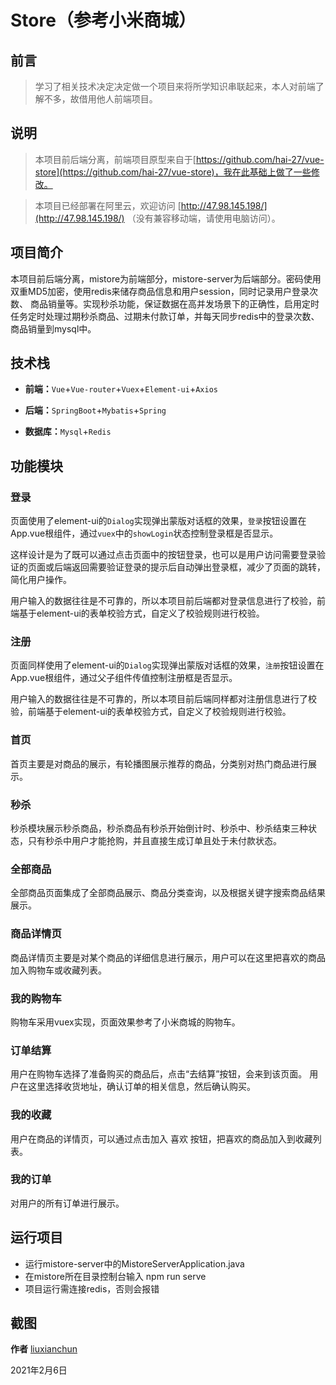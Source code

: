 # Store（参考小米商城）

## 前言

> 学习了相关技术决定决定做一个项目来将所学知识串联起来，本人对前端了解不多，故借用他人前端项目。
## 说明

> 本项目前后端分离，前端项目原型来自于[https://github.com/hai-27/vue-store](https://github.com/hai-27/vue-store)，我在此基础上做了一些修改。

> 本项目已经部署在阿里云，欢迎访问 [http://47.98.145.198/](http://47.98.145.198/) （没有兼容移动端，请使用电脑访问）。

## 项目简介

本项目前后端分离，mistore为前端部分，mistore-server为后端部分。密码使用双重MD5加密，使用redis来储存商品信息和用户session，同时记录用户登录次数、
商品销量等。实现秒杀功能，保证数据在高并发场景下的正确性，启用定时任务定时处理过期秒杀商品、过期未付款订单，并每天同步redis中的登录次数、商品销量到mysql中。

## 技术栈

- **前端：**`Vue`+`Vue-router`+`Vuex`+`Element-ui`+`Axios`

- **后端：**`SpringBoot`+`Mybatis`+`Spring`

- **数据库：**`Mysql`+`Redis`

## 功能模块

### 登录

页面使用了element-ui的`Dialog`实现弹出蒙版对话框的效果，`登录`按钮设置在App.vue根组件，通过`vuex`中的`showLogin`状态控制登录框是否显示。

这样设计是为了既可以通过点击页面中的按钮登录，也可以是用户访问需要登录验证的页面或后端返回需要验证登录的提示后自动弹出登录框，减少了页面的跳转，简化用户操作。

用户输入的数据往往是不可靠的，所以本项目前后端都对登录信息进行了校验，前端基于element-ui的表单校验方式，自定义了校验规则进行校验。

### 注册

页面同样使用了element-ui的`Dialog`实现弹出蒙版对话框的效果，`注册`按钮设置在App.vue根组件，通过父子组件传值控制注册框是否显示。

用户输入的数据往往是不可靠的，所以本项目前后端同样都对注册信息进行了校验，前端基于element-ui的表单校验方式，自定义了校验规则进行校验。

### 首页

首页主要是对商品的展示，有轮播图展示推荐的商品，分类别对热门商品进行展示。

### 秒杀

秒杀模块展示秒杀商品，秒杀商品有秒杀开始倒计时、秒杀中、秒杀结束三种状态，只有秒杀中用户才能抢购，并且直接生成订单且处于未付款状态。

### 全部商品

全部商品页面集成了全部商品展示、商品分类查询，以及根据关键字搜索商品结果展示。

### 商品详情页

商品详情页主要是对某个商品的详细信息进行展示，用户可以在这里把喜欢的商品加入购物车或收藏列表。

### 我的购物车

购物车采用vuex实现，页面效果参考了小米商城的购物车。

### 订单结算

用户在购物车选择了准备购买的商品后，点击“去结算”按钮，会来到该页面。
用户在这里选择收货地址，确认订单的相关信息，然后确认购买。

### 我的收藏

用户在商品的详情页，可以通过点击加入 喜欢 按钮，把喜欢的商品加入到收藏列表。

### 我的订单

对用户的所有订单进行展示。

## 运行项目

- 运行mistore-server中的MistoreServerApplication.java
- 在mistore所在目录控制台输入 npm run serve
- 项目运行需连接redis，否则会报错

## 截图



**作者** [liuxianchun](https://github.com/liuxianchun)

2021年2月6日